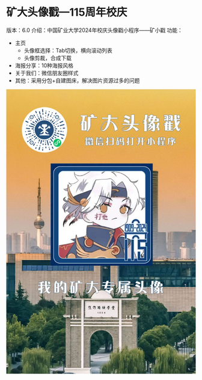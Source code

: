 # 矿大头像戳—115周年校庆

版本：6.0
介绍：中国矿业大学2024年校庆头像戳小程序——矿小戳
功能：
- 主页
  - 头像框选择：Tab切换，横向滚动列表
  - 头像剪裁，合成下载
- 海报分享：10种海报风格
- 关于我们：微信朋友圈样式
- 其他：采用分包+自建图床，解决图片资源过多的问题

![](/README.jpg)
